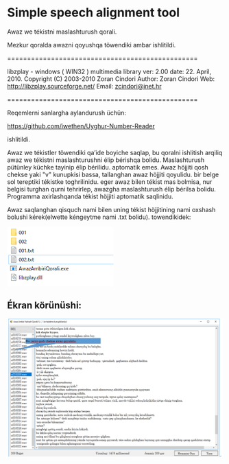 # Simple speech alignment tool

Awaz we tékistni maslashturush qorali.

Mezkur qoralda awazni qoyushqa töwendiki ambar ishlitildi.

================================================

libzplay - windows ( WIN32 ) multimedia library
ver: 2.00
date: 22. April, 2010.
Copyright (C) 2003-2010 Zoran Cindori
Author: Zoran Cindori
Web: http://libzplay.sourceforge.net/
Email: zcindori@inet.hr

================================================ 

Reqemlerni sanlargha aylandurush üchün:

  https://github.com/iwethen/Uyghur-Number-Reader

ishlitildi.


Awaz we tékistler töwendiki qa’ide boyiche saqlap, bu qoralni ishlitish arqiliq awaz we tékistni maslashturushni élip bérishqa bolidu.
Maslashturush pütünley küchke tayinip élip bérilidu. aptomatik emes. Awaz höjjiti qosh chekse yaki "v" kunupkisi bassa, tallanghan awaz höjjiti qoyulidu.
bir belge sol tereptiki tékistke toghrilinidu. eger awaz bilen tékist mas bolmisa, nur belgisi turghan qurni tehrirlep, awazgha maslashturush élip bérilsa bolidu.
Programma axirlashqanda tékist höjjiti aptomatik saqlinidu.

Awaz saqlanghan qisquch nami bilen uning tékist höjjitining nami oxshash bolushi kérek(elwette kéngeytme nami .txt bolidu). 
towendikidek:

<p>
  <img src="./qurulma.png"/>
</p>

## Ékran körünüshi:
<p>
  <img src="./screenshot.png"/>
</p>
